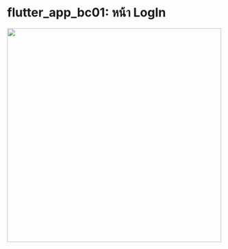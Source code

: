 # flutter_app_bc01: หน้า LogIn

<img src="https://user-images.githubusercontent.com/89514717/134308122-0cf83416-571c-490c-8ad9-34d19f6ef367.png" height="500">
